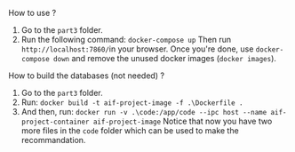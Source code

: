 How to use ?
1. Go to the `part3` folder.
2. Run the following command: `docker-compose up`
Then run `http://localhost:7860/`in your browser.
Once you're done, use `docker-compose down` and remove the unused docker images (`docker images`).

How to build the databases (not needed) ?
1. Go to the `part3` folder.
2. Run: `docker build -t aif-project-image -f .\Dockerfile .`
3. And then, run: `docker run -v .\code:/app/code --ipc host --name aif-project-container aif-project-image`
Notice that now you have two more files in the `code` folder which can be used to make the recommandation.